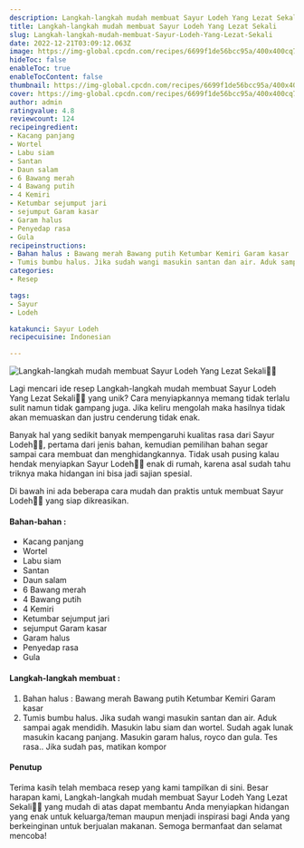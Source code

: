 ```yaml
---
description: Langkah-langkah mudah membuat Sayur Lodeh Yang Lezat Sekali"
title: Langkah-langkah mudah membuat Sayur Lodeh Yang Lezat Sekali
slug: Langkah-langkah-mudah-membuat-Sayur-Lodeh-Yang-Lezat-Sekali
date: 2022-12-21T03:09:12.063Z
image: https://img-global.cpcdn.com/recipes/6699f1de56bcc95a/400x400cq70/photo.jpg
hideToc: false
enableToc: true
enableTocContent: false
thumbnail: https://img-global.cpcdn.com/recipes/6699f1de56bcc95a/400x400cq70/photo.jpg
cover: https://img-global.cpcdn.com/recipes/6699f1de56bcc95a/400x400cq70/photo.jpg
author: admin
ratingvalue: 4.8
reviewcount: 124
recipeingredient:
- Kacang panjang
- Wortel
- Labu siam
- Santan
- Daun salam
- 6 Bawang merah
- 4 Bawang putih
- 4 Kemiri
- Ketumbar sejumput jari
- sejumput Garam kasar
- Garam halus
- Penyedap rasa
- Gula
recipeinstructions:
- Bahan halus : Bawang merah Bawang putih Ketumbar Kemiri Garam kasar
- Tumis bumbu halus. Jika sudah wangi masukin santan dan air. Aduk sampai agak mendidih. Masukin labu siam dan wortel. Sudah agak lunak masukin kacang panjang. Masukin garam halus, royco dan gula. Tes rasa.. Jika sudah pas, matikan kompor
categories:
- Resep

tags:
- Sayur
- Lodeh

katakunci: Sayur Lodeh
recipecuisine: Indonesian

---
```


![Langkah-langkah mudah membuat Sayur Lodeh Yang Lezat Sekali👩‍🍳](https://img-global.cpcdn.com/recipes/6699f1de56bcc95a/400x400cq70/photo.jpg)

Lagi mencari ide resep Langkah-langkah mudah membuat Sayur Lodeh Yang Lezat Sekali👩‍🍳 yang unik? Cara menyiapkannya memang tidak terlalu sulit namun tidak gampang juga. Jika keliru mengolah maka hasilnya tidak akan memuaskan dan justru cenderung tidak enak.

Banyak hal yang sedikit banyak mempengaruhi kualitas rasa dari Sayur Lodeh👩‍🍳, pertama dari jenis bahan, kemudian pemilihan bahan segar sampai cara membuat dan menghidangkannya. Tidak usah pusing kalau hendak menyiapkan Sayur Lodeh👩‍🍳 enak di rumah, karena asal sudah tahu triknya maka hidangan ini bisa jadi sajian spesial.

Di bawah ini ada beberapa cara mudah dan praktis untuk membuat Sayur Lodeh👩‍🍳 yang siap dikreasikan.

<!--inarticleads1-->

#### Bahan-bahan :

- Kacang panjang
- Wortel
- Labu siam
- Santan
- Daun salam
- 6 Bawang merah
- 4 Bawang putih
- 4 Kemiri
- Ketumbar sejumput jari
- sejumput Garam kasar
- Garam halus
- Penyedap rasa
- Gula

<!--inarticleads2-->

#### Langkah-langkah membuat :

1. Bahan halus : Bawang merah Bawang putih Ketumbar Kemiri Garam kasar
1. Tumis bumbu halus. Jika sudah wangi masukin santan dan air. Aduk sampai agak mendidih. Masukin labu siam dan wortel. Sudah agak lunak masukin kacang panjang. Masukin garam halus, royco dan gula. Tes rasa.. Jika sudah pas, matikan kompor

#### Penutup

Terima kasih telah membaca resep yang kami tampilkan di sini. Besar harapan kami, Langkah-langkah mudah membuat Sayur Lodeh Yang Lezat Sekali👩‍🍳 yang mudah di atas dapat membantu Anda menyiapkan hidangan yang enak untuk keluarga/teman maupun menjadi inspirasi bagi Anda yang berkeinginan untuk berjualan makanan. Semoga bermanfaat dan selamat mencoba!